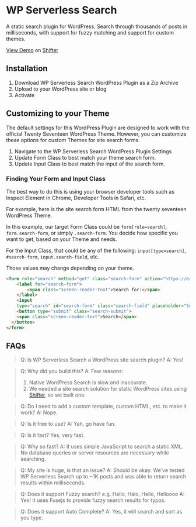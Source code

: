 # WP Serverless Search
A static search plugin for WordPress. Search through thousands of posts in milliseconds, with support for fuzzy matching and support for custom themes.

[View Demo](https://agitated-brahmagupta5490.on.getshifter.io/) on [Shifter](https://www.getshifter.io)

## Installation

1. Download WP Serverless Search WordPress Plugin as a Zip Archive
2. Upload to your WordPress site or blog
3. Activate

## Customizing to your Theme

The default settings for this WordPress Plugin are designed to work with the official Twenty Seventeen WordPress Theme. However, you can customize these options for custom Themes for site search forms.

1. Navigate to the WP Serverless Search WordPress Plugin Settings
2. Update Form Class to best match your theme search form.
3. Update Input Class to best match the input of the search form.

### Finding Your Form and Input Class

The best way to do this is using your browser developer tools such as Inspect Element in Chrome, Developer Tools in Safari, etc.

For example, here is the site search form HTML from the twenty seventeen WordPress Theme.

In this example, our target Form Class could be `form[role=search]`, `form.search-form`, or simply `.search-form`. You decide how specific you want to get, based on your Theme and needs.

For the Input Class, that could be any of the following: `input[type=search]`, `#search-form`, `input.search-field`, etc.

Those values may change depending on your theme.

```html
<form role="search" method="get" class="search-form" action="https://example.com/">
	<label for="search-form">
		<span class="screen-reader-text">Search for:</span>
	</label>
	<input
    type="search" id="search-form" class="search-field" placeholder="Search …" value="" name="s">
	<button type="submit" class="search-submit">
    <span class="screen-reader-text">Search</span>
  </button>
</form>
```

## FAQs

> Q: Is WP Serverless Search a WordPress site search plugin?
> A: Yes!

> Q: Why did you build this?
> A: Few reasons:
> 1. Native WordPress Search is slow and inaccurate.
> 2. We needed a site search solution for static WordPress sites using [Shifter](https://www.getshifter.io), so we built one.

> Q: Do I need to add a custom template, custom HTML, etc. to make it work?
> A: Nope.

> Q: Is it free to use?
> A: Yah, go have fun.

> Q: Is it fast?
> Yes, very fast.

> Q: Why so fast?
> A: It uses simple JavaScript to search a static XML. No database queries or server resources are necessary while searching.

> Q: My site is huge, is that an issue?
> A: Should be okay. We've tested WP Serverless Search up to ~1K posts and was able to return search results within milliseconds.

> Q: Does it support Fuzzy search? e.g. Hallo, Halo, Hello, Helloooo
> A: Yes! It uses Fusejs to provide fuzzy search results for typos.

> Q: Does it support Auto Complete?
> A: Yes, it will search and sort as you type.
